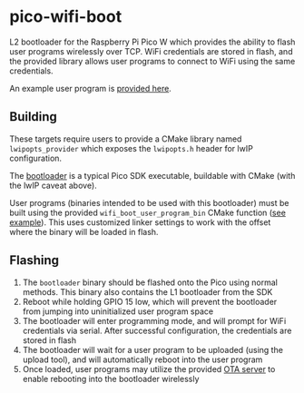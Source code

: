 # pico-wifi-boot
L2 bootloader for the Raspberry Pi Pico W which provides the ability to flash user programs wirelessly over TCP.
WiFi credentials are stored in flash, and the provided library allows user programs to connect to WiFi using the same credentials.

An example user program is [provided here](https://github.com/cadouthat/pico-wifi-boot-blink).

## Building
These targets require users to provide a CMake library named `lwipopts_provider` which exposes the `lwipopts.h` header for lwIP configuration.

The [bootloader](/CMakeLists.txt) is a typical Pico SDK executable, buildable with CMake (with the lwIP caveat above).

User programs (binaries intended to be used with this bootloader) must be built using the provided `wifi_boot_user_program_bin` CMake function ([see example](https://github.com/cadouthat/pico-wifi-boot-blink)).
This uses customized linker settings to work with the offset where the binary will be loaded in flash.

## Flashing
1. The `bootloader` binary should be flashed onto the Pico using normal methods. This binary also contains the L1 bootloader from the SDK
1. Reboot while holding GPIO 15 low, which will prevent the bootloader from jumping into uninitialized user program space
1. The bootloader will enter programming mode, and will prompt for WiFi credentials via serial. After successful configuration, the credentials are stored in flash
1. The bootloader will wait for a user program to be uploaded (using the upload tool), and will automatically reboot into the user program
1. Once loaded, user programs may utilize the provided [OTA server](include/pico_wifi_boot/ota_server.h) to enable rebooting into the bootloader wirelessly
